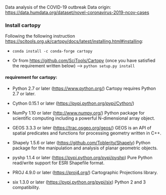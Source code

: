 Data analysis of the COVID-19 outbreak
Data origin: https://data.humdata.org/dataset/novel-coronavirus-2019-ncov-cases

### Install cartopy
Following the following instruction https://scitools.org.uk/cartopy/docs/latest/installing.html#installing: 

- ``` conda install -c conda-forge cartopy ```

- Or from https://github.com/SciTools/Cartopy (once you have satisfied the requirement written below) -->  ``` python setup.py install ```



#### requirement for cartopy:

- Python 2.7 or later (https://www.python.org/)
    Cartopy requires Python 2.7 or later.

- Cython 0.15.1 or later (https://pypi.python.org/pypi/Cython/)

- NumPy 1.10 or later (http://www.numpy.org/)
    Python package for scientific computing including a powerful N-dimensional array object.
- GEOS 3.3.3 or later (https://trac.osgeo.org/geos/)
    GEOS is an API of spatial predicates and functions for processing geometry written in C++.
- Shapely 1.5.6 or later (https://github.com/Toblerity/Shapely)
    Python package for the manipulation and analysis of planar geometric objects.
- pyshp 1.1.4 or later (https://pypi.python.org/pypi/pyshp)
    Pure Python read/write support for ESRI Shapefile format.
- PROJ 4.9.0 or later (https://proj4.org/)
    Cartographic Projections library.
- six 1.3.0 or later (https://pypi.python.org/pypi/six)
    Python 2 and 3 compatibility. 
